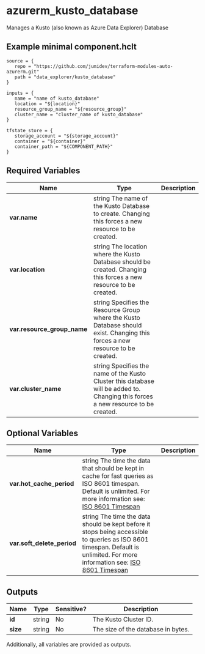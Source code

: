 # azurerm_kusto_database

Manages a Kusto (also known as Azure Data Explorer) Database

## Example minimal component.hclt

```hcl
source = {
   repo = "https://github.com/jumidev/terraform-modules-auto-azurerm.git" 
   path = "data_explorer/kusto_database" 
}

inputs = {
   name = "name of kusto_database" 
   location = "${location}" 
   resource_group_name = "${resource_group}" 
   cluster_name = "cluster_name of kusto_database" 
}

tfstate_store = {
   storage_account = "${storage_account}" 
   container = "${container}" 
   container_path = "${COMPONENT_PATH}" 
}

```

## Required Variables

| Name | Type |  Description |
| ---- | --------- |  ----------- |
| **var.name** | string  The name of the Kusto Database to create. Changing this forces a new resource to be created. | 
| **var.location** | string  The location where the Kusto Database should be created. Changing this forces a new resource to be created. | 
| **var.resource_group_name** | string  Specifies the Resource Group where the Kusto Database should exist. Changing this forces a new resource to be created. | 
| **var.cluster_name** | string  Specifies the name of the Kusto Cluster this database will be added to. Changing this forces a new resource to be created. | 

## Optional Variables

| Name | Type |  Description |
| ---- | --------- |  ----------- |
| **var.hot_cache_period** | string  The time the data that should be kept in cache for fast queries as ISO 8601 timespan. Default is unlimited. For more information see: [ISO 8601 Timespan](https://en.wikipedia.org/wiki/ISO_8601#Durations) | 
| **var.soft_delete_period** | string  The time the data should be kept before it stops being accessible to queries as ISO 8601 timespan. Default is unlimited. For more information see: [ISO 8601 Timespan](https://en.wikipedia.org/wiki/ISO_8601#Durations) | 



## Outputs

| Name | Type | Sensitive? | Description |
| ---- | ---- | --------- | --------- |
| **id** | string | No  | The Kusto Cluster ID. | 
| **size** | string | No  | The size of the database in bytes. | 

Additionally, all variables are provided as outputs.
